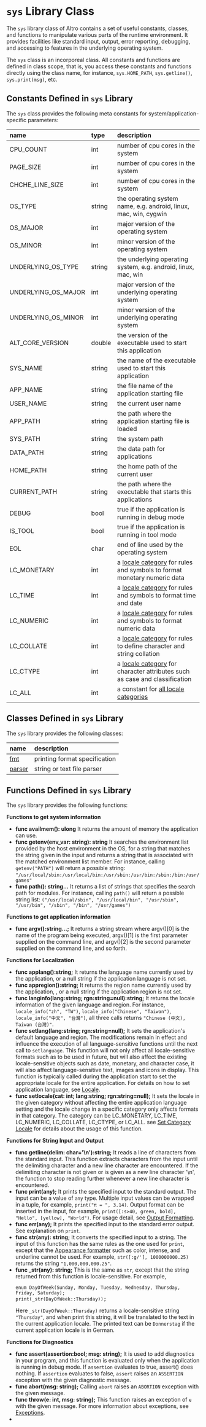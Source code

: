 # `sys` Library Class

The `sys` library class of Altro contains a set of useful constants, classes, and functions to manipulate various parts of the runtime environment. It provides facilities like standard input, output, error reporting, debugging, and accessing to features in the underlying operating system.

The `sys` class is an incorporeal class. All constants and functions are defined in class scope, that is, you access these constants and functions directly using the class name, for instance, `sys.HOME_PATH`, `sys.getline()`, `sys.print(msg)`, etc.

## Constants Defined in `sys` Library

The `sys` class provides the following meta constants for system/application-specific parameters:

| name           | type   | description                                                           |
|:------------------- |:------ |:---------------------------------------------------------------- |
| CPU_COUNT           | int    | number of cpu cores in the system |
| PAGE_SIZE           | int    | number of cpu cores in the system |
| CHCHE_LINE_SIZE     | int    | number of cpu cores in the system |
| OS_TYPE             | string | the operating system name, e.g. android, linux, mac, win, cygwin |
| OS_MAJOR            | int    | major version of the operating system |
| OS_MINOR            | int    | minor version of the operating system |
| UNDERLYING_OS_TYPE  | string | the underlying operating system, e.g. android, linux, mac, win |
| UNDERLYING_OS_MAJOR | int    | major version of the underlying operating system |
| UNDERLYING_OS_MINOR | int    | minor version of the underlying operating system |
| ALT_CORE_VERSION    | double | the version of the executable used to start this application |
| SYS_NAME            | string | the name of the executable used to start this application |
| APP_NAME            | string | the file name  of the application starting file|
| USER_NAME           | string | the current user name |
| APP_PATH            | string | the path where the application starting file is loaded |
| SYS_PATH            | string | the system path |
| DATA_PATH           | string | the data path for applications |
| HOME_PATH           | string | the home path of the current user |
| CURRENT_PATH        | string | the path where the executable that starts this applications |
| DEBUG               | bool   | true if the application is running in debug mode |
| IS_TOOL             | bool   | true if the application is running in tool mode |
| EOL                 | char   | end of line used by the operating system |
| LC_MONETARY         | int    | a [locale category](Locale.md) for rules and symbols to format monetary numeric data |
| LC_TIME             | int    | a [locale category](Locale.md) for rules and symbols to format time and date |
| LC_NUMERIC          | int    | a [locale category](Locale.md) for rules and symbols to format numeric data |
| LC_COLLATE          | int    | a [locale category](Locale.md) for rules to define character and string collation  |
| LC_CTYPE            | int    | a [locale category](Locale.md) for character attributes such as case and classification  |
| LC_ALL              | int    | a constant for [all locale categories](Locale.md)  |

## Classes Defined in `sys` Library

The `sys` library provides the following classes:

| name           | description                                                           |
|:-------------- |:---------------------------------------------------------------- |
| [fmt](OutputFormatting.md)  | printing format specification |
| [parser](StringParser.md)   | string or text file parser |

## Functions Defined in `sys` Library

The `sys` library provides the following functions:

**Functions to get system information**

* **func availmem(): ulong** It returns the amount of memory the application can use.
* **func getenv(env_var: string): string** It searches the environment list provided by the host environment in the OS, for a string that matches the string given in the input and returns a string that is associated with the matched environment list member. For instance, calling `getenv("PATH")` will return a possible string: `"/usr/local/sbin:/usr/local/bin:/usr/sbin:/usr/bin:/sbin:/bin:/usr/games"`
* **func path(): string...** It returns a list of strings that specifies the search path for modules. For instance, calling `path()` will return a possible string list: `("/usr/local/sbin", "/usr/local/bin", "/usr/sbin", "/usr/bin", "/sbin", "/bin", "/usr/games")`

**Functions to get application information**

* **func argv():string...;** It returns a string stream where argv()[0] is the name of the program being executed, argv()[1] is the first parameter supplied on the command line, and argv()[2] is the second parameter supplied on the command line, and so forth. 

**Functions for Localization**

* **func applang():string;** It returns the language name currently used by the application, or a null string if the application language is not set.
* **func appregion():string;** It returns the region name currently used by the application, , or a null string if the application region is not set.
* **func langinfo(lang:string; rgn:string=null):string;** It returns the locale information of the given language and region. For instance, `locale_info("zh", "TW")`, `locale_info("Chinese", "Taiwan")`, `locale_info("中文", "台灣")`, all three calls returns `"Chinese (中文), Taiwan (台灣)"`.
* **func setlang(lang:string; rgn:string=null);** It sets the application's default language and region. The modifications remain in effect and influence the execution of all language-sensitive functions until the next call to `setlanguage`. This function will not only affect all locale-sensitive formats such as  to be used in future, but will also affect the existing locale-sensitive objects such as date, monetary, and character case, it will also affect language-sensitive text, images and icons in display. This function is typically called during the application start to set the appropriate locale for the entire application. For details on how to set application language, see [Locale](Locale.md).
* **func setlocale(cat: int; lang:string; rgn:string=null);** It sets the locale in the given category without affecting the entire application language setting and the locale change in a specific category only affects formats in that category. The category can be LC_MONETARY, LC_TIME, LC_NUMERIC, LC_COLLATE, LC_CTYPE, or LC_ALL. see [Set Category Locale](Locale.md) for details about the usage of this function.

**Functions for String Input and Output**

* **func getline(delim: char='\n'):string;** It reads a line of characters from the standard input. This function extracts characters from the input until the delimiting character and a new line character are encountered. If the delimiting character is not given or is given as a new line character '\n', the function to stop reading further whenever a new line character is encountered. 
* **func print(any);** It prints the specified input to the standard output. The input can be a value of `any` type. Multiple input values can be wrapped in a tuple, for example, `print("π = ", 3.14)`. Output format can be inserted in the input, for example, `print([:s>40, green, bold], "Hello", [yellow], "World")`. For usage detail, see [Output Formatting](OutputFormatting.md).
* **func err(any);** It prints the specified input to the standard error output. See explanation on `print`.
* **func str(any): string;** It converts the specified input to a string. The input of this function has the same rules as the one used for `print`, except that the [Appearance formatter](OutputFormatting.md) such as color, intense, and underline cannot be used. For example, `str([:g/'], 1000000000.25)` returns the string `"1,000,000,000.25"`.
* **func \_str(any): string;** This is the same as `str`, except that the string returned from this function is locale-sensitive. For example,<pre>
`enum DayOfWeek(Sunday, Monday, Tuesday, Wednesday, Thursday, Friday, Saturday);`
`print(_str(DayOfWeek::Thursday))`;</pre>
Here `_str(DayOfWeek::Thursday)` returns a locale-sensitive string `"Thursday"`, and when print this string, it will be translated to the text in the current application locale. The printed text can be `Donnerstag` if the current application locale is in German.

**Functions for Diagnostics**

* **func assert(assertion:bool; msg: string);** It is used to add diagnostics in your program, and this function is evaluated only when the application is running in debug mode. If `assertion` evaluates to true, assert() does nothing. If `assertion` evaluates to false, `assert` raises an `ASSERTION` exception with the given diagnostic message.
* **func abort(msg: string);** Calling `abort` raises an `ABORTION` exception with the given message.
* **func throw(e: int, msg: string);** This function raises an exception of `e` with the given message. For more information about exceptions, see [Exceptions](Exceptions.md).
* 

